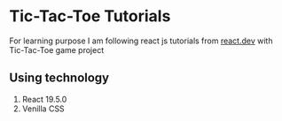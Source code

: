 # Tic-Tac-Toe Tutorials

For learning purpose I am following react js tutorials from [react.dev](https://react.dev/learn/tutorial-tic-tac-toe) with Tic-Tac-Toe game project

## Using technology

1. React 19.5.0
2. Venilla CSS
